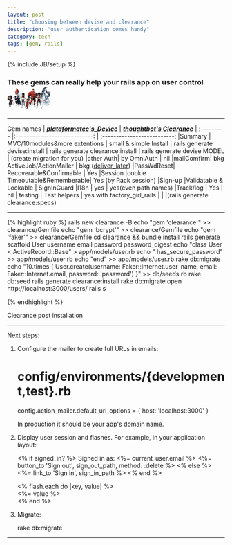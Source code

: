 ```yaml
---
layout: post
title: "choosing between devise and clearance"
description: "user authentication comes handy"
category: tech
tags: [gem, rails]
---
```

{% include JB/setup %}
### These gems can really help your rails app on user control <img src="/assets/imgs/users.jpg"  alt="major incrediable roles" width="20%"/>

<hr>

Gem names   |  ***[plataformatec's_Device](https://github.com/plataformatec/devise)***   |  ***[thoughtbot's Clearance](https://github.com/thoughtbot/clearance)***  |
:--------- |:----------------------------: | :--------------------------: |Summary    | MVC/10modules&more extentions |    small & simple
Install    | rails generate devise:install | rails generate clearance:install
           | rails generate devise MODEL   |   (create migration for you)
|other Auth|    by OmniAuth                | nil
|mailComfirm|    bkg ActiveJob/ActionMailer |  bkg ([deliver_later](http://edgeapi.rubyonrails.org/classes/ActionMailer/MessageDelivery.html#method-i-deliver_later))
|PassWdReset| Recoverable&Confirmable       | Yes
|Session    |cookie Timeoutable&Rememberable| Yes (by Rack session)
|Sign-up    |Validatable & Lockable         |    SignInGuard
|I18n       |   yes                         | yes(even path names)
|Track/log  |   Yes                         | nil
| testing   |  Test helpers                 | yes with factory_girl_rails
|           |                               |(rails generate clearance:specs)

<hr>


{% highlight ruby %}
rails new clearance -B
echo "gem 'clearance'" >> clearance/Gemfile
echo "gem 'bcrypt'"      >> clearance/Gemfile
echo "gem 'faker'"       >> clearance/Gemfile
cd clearance && bundle install
rails generate scaffold User username email password password_digest
echo "class User < ActiveRecord::Base" > app/models/user.rb
echo "  has_secure_password"          >> app/models/user.rb
echo "end"                            >> app/models/user.rb
rake db:migrate
echo "10.times { User.create(username: Faker::Internet.user_name, email: Faker::Internet.email, password: 'password') }" >> db/seeds.rb
rake db:seed
rails generate clearance:install
rake db:migrate
open http://localhost:3000/users/
rails s

{% endhighlight %}

Clearance post installation
*******************************************************************************

Next steps:

1. Configure the mailer to create full URLs in emails:

    # config/environments/{development,test}.rb
    config.action_mailer.default_url_options = { host: 'localhost:3000' }

    In production it should be your app's domain name.

2. Display user session and flashes. For example, in your application layout:

    <% if signed_in? %>
      Signed in as: <%= current_user.email %>
      <%= button_to 'Sign out', sign_out_path, method: :delete %>
    <% else %>
      <%= link_to 'Sign in', sign_in_path %>
    <% end %>

    <div id="flash">
      <% flash.each do |key, value| %>
        <div class="flash <%= key %>"><%= value %></div>
      <% end %>
    </div>

3. Migrate:

    rake db:migrate

*******************************************************************************